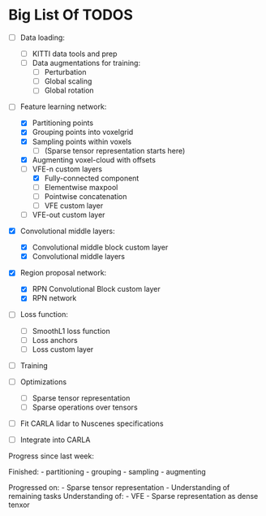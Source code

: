 # Big List Of TODOS


- [ ] Data loading:
    - [ ] KITTI data tools and prep
    - [ ] Data augmentations for training:
        - [ ] Perturbation
        - [ ] Global scaling
        - [ ] Global rotation
- [ ] Feature learning network:
    - [x] Partitioning points
    - [x] Grouping points into voxelgrid
    - [x] Sampling points within voxels
        - [ ] (Sparse tensor representation starts here)
    - [x] Augmenting voxel-cloud with offsets
    - [ ] VFE-n custom layers
        - [x] Fully-connected component
        - [ ] Elementwise maxpool
        - [ ] Pointwise concatenation 
        - [ ] VFE custom layer
    - [ ] VFE-out custom layer
- [x] Convolutional middle layers:
    - [x] Convolutional middle block custom layer
    - [x] Convolutional middle layers
- [x] Region proposal network:
    - [x] RPN Convolutional Block custom layer
    - [x] RPN network
- [ ] Loss function:
    - [ ] SmoothL1 loss function
    - [ ] Loss anchors
    - [ ] Loss custom layer
- [ ] Training
- [ ] Optimizations
    - [ ] Sparse tensor representation
    - [ ] Sparse operations over tensors
- [ ] Fit CARLA lidar to Nuscenes specifications
- [ ] Integrate into CARLA


Progress since last week:

Finished:
    - partitioning
    - grouping
    - sampling
    - augmenting

Progressed on:
    - Sparse tensor representation
    - Understanding of remaining tasks
Understanding of:
    - VFE
    - Sparse representation as dense tenxor